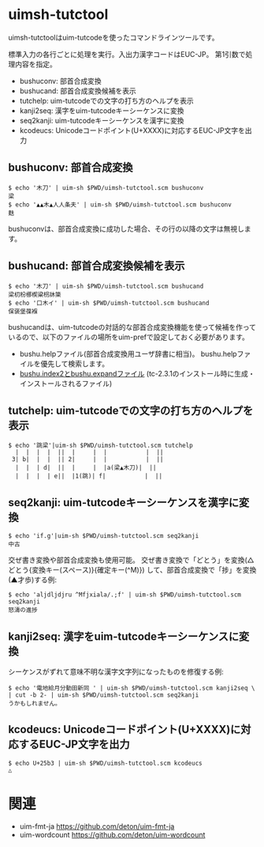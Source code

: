 uimsh-tutctool
==============

uimsh-tutctoolはuim-tutcodeを使ったコマンドラインツールです。

標準入力の各行ごとに処理を実行。入出力漢字コードはEUC-JP。
第1引数で処理内容を指定。

  * bushuconv: 部首合成変換
  * bushucand: 部首合成変換候補を表示
  * tutchelp: uim-tutcodeでの文字の打ち方のヘルプを表示
  * kanji2seq: 漢字をuim-tutcodeキーシーケンスに変換
  * seq2kanji: uim-tutcodeキーシーケンスを漢字に変換
  * kcodeucs: Unicodeコードポイント(U+XXXX)に対応するEUC-JP文字を出力

bushuconv: 部首合成変換
-----------------------

    $ echo '木刀' | uim-sh $PWD/uimsh-tutctool.scm bushuconv
    梁
    $ echo '▲▲木▲人人条夫' | uim-sh $PWD/uimsh-tutctool.scm bushuconv
    麩

bushuconvは、部首合成変換に成功した場合、その行の以降の文字は無視します。

bushucand: 部首合成変換候補を表示
---------------------------------

    $ echo '木刀' | uim-sh $PWD/uimsh-tutctool.scm bushucand
    梁朷枌梛楔粱枴牀簗
    $ echo '口木イ' | uim-sh $PWD/uimsh-tutctool.scm bushucand
    保褒堡葆褓

bushucandは、uim-tutcodeの対話的な部首合成変換機能を使って候補を作って
いるので、以下のファイルの場所をuim-prefで設定しておく必要があります。

- bushu.helpファイル(部首合成変換用ユーザ辞書に相当)。
  bushu.helpファイルを優先して検索します。
- [bushu.index2とbushu.expandファイル](http://www1.interq.or.jp/~deton/tutcode/#bushudic)
  (tc-2.3.1のインストール時に生成・インストールされるファイル)

tutchelp: uim-tutcodeでの文字の打ち方のヘルプを表示
---------------------------------------------------

    $ echo '跳梁'|uim-sh $PWD/uimsh-tutctool.scm tutchelp
      |  |  |  |  ||  |     |  |           |  ||
     3| b|  |  |  || 2|     |  |           |  ||
      |  |  | d|  ||  |     |  |a(梁▲木刀)|  ||
      |  |  |  | e||  |1(跳)| f|           |  ||

seq2kanji: uim-tutcodeキーシーケンスを漢字に変換
------------------------------------------------

    $ echo 'if.g'|uim-sh $PWD/uimsh-tutctool.scm seq2kanji
    中古

交ぜ書き変換や部首合成変換も使用可能。
交ぜ書き変換で「どとう」を変換(△どとう{変換キー(スペース)}{確定キー(^M)})
して、部首合成変換で「捗」を変換(▲才歩)する例:

    $ echo 'aljdljdjru ^Mfjxiala/.;f' | uim-sh $PWD/uimsh-tutctool.scm seq2kanji
    怒濤の進捗

kanji2seq: 漢字をuim-tutcodeキーシーケンスに変換
------------------------------------------------

シーケンスがずれて意味不明な漢字文字列になったものを修復する例:

    $ echo '電地給月分動田新同 ' | uim-sh $PWD/uimsh-tutctool.scm kanji2seq \
    | cut -b 2- | uim-sh $PWD/uimsh-tutctool.scm seq2kanji
    うかもしれません。

kcodeucs: Unicodeコードポイント(U+XXXX)に対応するEUC-JP文字を出力
-----------------------------------------------------------------

    $ echo U+25b3 | uim-sh $PWD/uimsh-tutctool.scm kcodeucs
    △

関連
====

* uim-fmt-ja https://github.com/deton/uim-fmt-ja
* uim-wordcount https://github.com/deton/uim-wordcount
